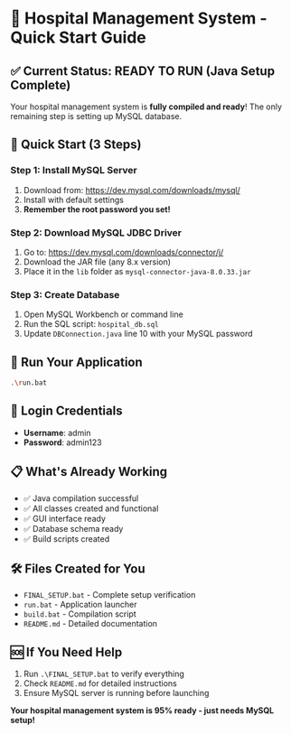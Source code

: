 # 🏥 Hospital Management System - Quick Start Guide

## ✅ Current Status: READY TO RUN (Java Setup Complete)

Your hospital management system is **fully compiled and ready**! The only remaining step is setting up MySQL database.

## 🚀 Quick Start (3 Steps)

### Step 1: Install MySQL Server
1. Download from: https://dev.mysql.com/downloads/mysql/
2. Install with default settings
3. **Remember the root password you set!**

### Step 2: Download MySQL JDBC Driver
1. Go to: https://dev.mysql.com/downloads/connector/j/
2. Download the JAR file (any 8.x version)
3. Place it in the `lib` folder as `mysql-connector-java-8.0.33.jar`

### Step 3: Create Database
1. Open MySQL Workbench or command line
2. Run the SQL script: `hospital_db.sql`
3. Update `DBConnection.java` line 10 with your MySQL password

## 🎯 Run Your Application
```bash
.\run.bat
```

## 🔑 Login Credentials
- **Username**: admin
- **Password**: admin123

## 📋 What's Already Working
- ✅ Java compilation successful
- ✅ All classes created and functional
- ✅ GUI interface ready
- ✅ Database schema ready
- ✅ Build scripts created

## 🛠️ Files Created for You
- `FINAL_SETUP.bat` - Complete setup verification
- `run.bat` - Application launcher
- `build.bat` - Compilation script
- `README.md` - Detailed documentation

## 🆘 If You Need Help
1. Run `.\FINAL_SETUP.bat` to verify everything
2. Check `README.md` for detailed instructions
3. Ensure MySQL server is running before launching

**Your hospital management system is 95% ready - just needs MySQL setup!**

